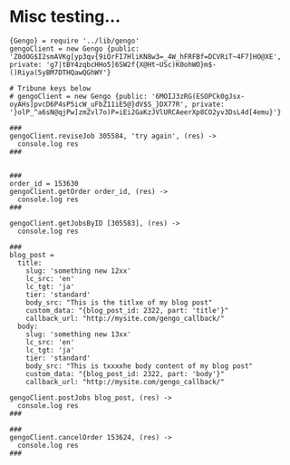 # Misc testing...

    {Gengo} = require '../lib/gengo'
    gengoClient = new Gengo {public: 'Z0dOG$I2smAVKg[yp3qv{9iQrFI7HliKN8w3=_4W_hFRFBf=DCVRiT~4F7]HO@XE', private: 'g7|tBY4zqbcHHo5]6SW2f{X@Ht~USc)K0ohWO}m$-()Riya(5yBM7DTHQawQGhWY'}

    # Tribune keys below
    # gengoClient = new Gengo {public: '6MOIJ3zRG(ESOPCk0gJsx-oyAHs]pvcD6P4sP5icW_uFbZ11iE5@}dV$S_}DX77R', private: '}olP_^a6sN@qjPw]zmZvl7o)P=iEi2GaKzJVlURCAeerXp8CO2yv3DsL4d[4emu}'}

    ###
    gengoClient.reviseJob 305584, 'try again', (res) ->
      console.log res
    ###
    
     
    ###   
    order_id = 153630
    gengoClient.getOrder order_id, (res) ->
      console.log res
    ###

    gengoClient.getJobsByID [305583], (res) ->
      console.log res
    
    ###
    blog_post =
      title:
        slug: 'something new 12xx'
        lc_src: 'en'
        lc_tgt: 'ja'
        tier: 'standard'
        body_src: "This is the titlxe of my blog post"
        custom_data: "{blog_post_id: 2322, part: 'title'}"
        callback_url: "http://mysite.com/gengo_callback/"
      body:
        slug: 'something new 13xx'
        lc_src: 'en'
        lc_tgt: 'ja'
        tier: 'standard'
        body_src: "This is txxxxhe body content of my blog post"
        custom_data: "{blog_post_id: 2322, part: 'body'}"
        callback_url: "http://mysite.com/gengo_callback/"

    gengoClient.postJobs blog_post, (res) ->
      console.log res
    ### 

    ###
    gengoClient.cancelOrder 153624, (res) ->
      console.log res
    ###
